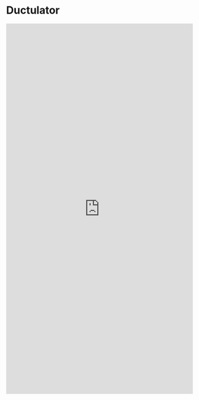 # Ductulator
<iframe src="http://localhost:8050/apps/ductulator" width="100%" height="1000" style="border:0"></iframe>

